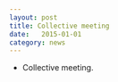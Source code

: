 ```yaml
---
layout: post
title: Collective meeting
date:   2015-01-01
category: news
---
```


* Collective meeting.